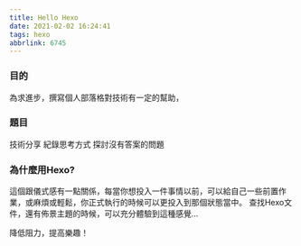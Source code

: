 ```yaml
---
title: Hello Hexo
date: 2021-02-02 16:24:41
tags: hexo 
abbrlink: 6745
---
```




### 目的

為求進步，撰寫個人部落格對技術有一定的幫助，


### 題目

技術分享
紀錄思考方式
探討沒有答案的問題


### 為什麼用Hexo?

這個跟儀式感有一點關係，每當你想投入一件事情以前，可以給自己一些前置作業，或麻煩或輕鬆，你正式執行的時候可以更投入到那個狀態當中。
查找Hexo文件，還有佈景主題的時候，可以充分體驗到這種感覺...

降低阻力，提高樂趣！
